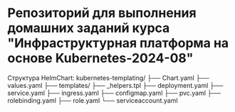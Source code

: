 # Репозиторий для выполнения домашних заданий курса "Инфраструктурная платформа на основе Kubernetes-2024-08" 

Структура HelmChart:
kubernetes-templating/
├── Chart.yaml
├── values.yaml
├── templates/
    ├── _helpers.tpl
    ├── deployment.yaml
    ├── service.yaml
    ├── ingress.yaml
    ├── configmap.yaml
    ├── pvc.yaml
    ├── rolebinding.yaml
    ├── role.yaml
    └── serviceaccount.yaml
